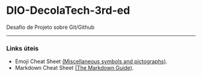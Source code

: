 # DIO-DecolaTech-3rd-ed
Desafio de Projeto sobre Git/Github

<p><hr></p>

### Links úteis

- Emoji Cheat Sheet [(Miscellaneous symbols and pictographs)](https://www.webfx.com/tools/emoji-cheat-sheet "Para usar emoji nos commits").
- Markdown Cheat Sheet [(The Markdown Guide)](https://www.markdownguide.org/cheat-sheet/#basic-syntax "Guia rápido da sintaxe básica do Markdown").

